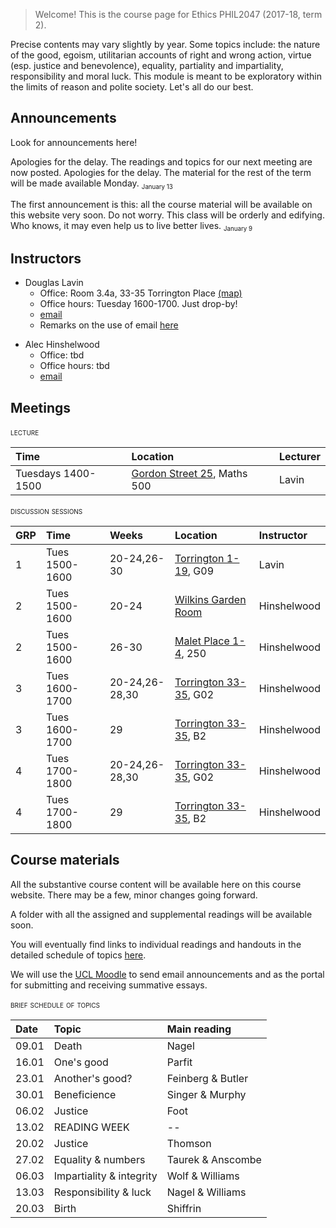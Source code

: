 
> Welcome! This is the course page for Ethics PHIL2047 (2017-18, term 2).

Precise contents may vary slightly by year. Some topics include: the nature of the good, egoism, utilitarian accounts of right and wrong action, virtue (esp. justice and benevolence), equality, partiality and impartiality, responsibility and moral luck. This module is meant to be exploratory within the limits of reason and polite society. Let's all do our best.

## Announcements

Look for announcements here! 

Apologies for the delay. The readings and topics for our next meeting are now posted. Apologies for the delay. The material for the rest of the term will be made available Monday. <sub><small>January 13</small></sub>

The first announcement is this: all the course material will be available on this website very soon. Do not worry. This class will be orderly and edifying. Who knows, it may even help us to live better lives. <sub><small>January 9</small></sub>


<!--A few important announcements <sub><small>November 24</small></sub>
- I've posted additional office hours each week to discuss among other things your plans for the summative essay. Access the calendar through my [webpage](http://www.douglaslavin.org/)
  - If there are materials you would like to discuss please upload them [here](https://www.dropbox.com/request/oY2JI7TC4oIfUD1gtMsb) a couple days in advance of our meeting.
- As Alec said, I'm planning to have the make-up session during Alec's usual slot on Monday.

- Formative essay topics now posted [below](assessment.md). <small>06.11.2017</small> -->


## Instructors

- Douglas Lavin
  + Office: Room 3.4a, 33-35 Torrington Place [(map)](http://www.ucl.ac.uk/maps/33-35-torrington-place)
  + Office hours: Tuesday 1600-1700. Just drop-by!
  + [email](mailto:d.lavin@ucl.ac.uk)
  + Remarks on the use of email [here](#policies)
  <!-- + personal webpage (http://www.douglaslavin.org) -->
<!--[schedule](http://www.supersaas.co.uk/schedule/DouglasLavin/OfficeHoursUCL) -->

- Alec Hinshelwood
  + Office: tbd
  + Office hours: tbd
  + [email](mailto:a.hinshelwood.12@ucl.ac.uk)


## Meetings

<span style="font-variant:small-caps;"> lecture</span>

| Time               | Location                                                           | Lecturer |
|:-------------------|:-------------------------------------------------------------------|:---------|
| Tuesdays 1400-1500 | [Gordon Street 25](http://www.ucl.ac.uk/maps/ucl-union), Maths 500 | Lavin    |

<!-- Gordon Street (25) Maths 500
[map](http://www.ucl.ac.uk/maps/ucl-union) -->



<span style="font-variant:small-caps;">discussion sessions</span>

| GRP | Time           | Weeks          | Location                                                                  | Instructor  |
|:----|:---------------|:---------------|:--------------------------------------------------------------------------|:------------|
| 1   | Tues 1500-1600 | 20-24,26-30    | [Torrington 1-19](http://www.ucl.ac.uk/maps/1-19-torrington-place), G09   | Lavin       |
| 2   | Tues 1500-1600 | 20-24          | [Wilkins Garden Room](http://www.ucl.ac.uk/maps/wilkins-terrace)          | Hinshelwood |
| 2   | Tues 1500-1600 | 26-30          | [Malet Place 1-4](http://www.ucl.ac.uk/maps/1-4-malet-place), 250         | Hinshelwood |
| 3   | Tues 1600-1700 | 20-24,26-28,30 | [Torrington 33-35](http://www.ucl.ac.uk/maps/33-35-torrington-place), G02 | Hinshelwood |
| 3   | Tues 1600-1700 | 29             | [Torrington 33-35](http://www.ucl.ac.uk/maps/33-35-torrington-place), B2  | Hinshelwood |
| 4   | Tues 1700-1800 | 20-24,26-28,30 | [Torrington 33-35](http://www.ucl.ac.uk/maps/33-35-torrington-place), G02 | Hinshelwood |
| 4   | Tues 1700-1800 | 29             | [Torrington 33-35](http://www.ucl.ac.uk/maps/33-35-torrington-place), B2  | Hinshelwood |


<!-- - Torrington 1-19, G09 [map](http://www.ucl.ac.uk/maps/1-19-torrington-place)
- Wilkins Garden, Rm 20­24 [map](http://www.ucl.ac.uk/maps/wilkins-terrace)
- Malet Place 1-4, 250 [map](http://www.ucl.ac.uk/maps/1-4-malet-place)
- Torrington 33-35, G02 [map](http://www.ucl.ac.uk/maps/33-35-torrington-place)
- Torrington 33-35, B2 [map](http://www.ucl.ac.uk/maps/33-35-torrington-place) -->


<!-- These classes are not mandatory, so you do not have to come. However, you are strongly encouraged to do so! Last year the students found them very beneficial. We had some really excellent in depth discussions about the material. On the whole, we cover the same terrain as the texts set for class reading. The sessions are an opportunity for you to ask questions you didn't get to ask in class, or take further lines of inquiry which you weren't able to in the full group. -->


## Course materials

All the substantive course content will be available here on this course website. There may be a few, minor changes going forward.

A folder with all the assigned and supplemental readings will be available soon.

You will eventually find links to individual readings and handouts in the detailed schedule of topics [here](#schedule).

We will use the [UCL Moodle](https://moodle.ucl.ac.uk/course/view.php?id=19062) to send email announcements and as the portal for submitting and receiving summative essays.


<span style="font-variant:small-caps;"> brief schedule of topics</span>

| Date  | Topic                    | Main reading      |
|:------|:-------------------------|:------------------|
| 09.01 | Death                    | Nagel             |
| 16.01 | One's good               | Parfit            |
| 23.01 | Another's good?          | Feinberg & Butler |
| 30.01 | Beneficience             | Singer & Murphy   |
| 06.02 | Justice                  | Foot              |
| 13.02 | READING WEEK             | --                |
| 20.02 | Justice                  | Thomson           |
| 27.02 | Equality & numbers       | Taurek & Anscombe |
| 06.03 | Impartiality & integrity | Wolf & Williams   |
| 13.03 | Responsibility & luck    | Nagel & Williams  |
| 20.03 | Birth                    | Shiffrin          |



<!-- background reading 	Williams, Morality an Introduction to Ethics
	Scheffler, Consequentialism and Its Critics  -->